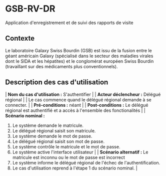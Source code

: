 # GSB-RV-DR
Application d'enregistrement et de suivi des rapports de visite
## Contexte
Le laboratoire Galaxy Swiss Bourdin (GSB) est issu de la fusion entre le géant américain Galaxy (spécialisé dans le secteur des maladies virales dont le SIDA et les hépatites) et le conglomérat européen Swiss Bourdin (travaillant sur des médicaments plus conventionnels).
## Description des cas d'utilisation
| **Nom du cas d'utilisation :** S'authentifier |
| **Acteur déclencheur :** Délégué régional |
| Le cas commence quand le délégué régional demande à se connecter. |
| **Pré-conditions :** néant |
| **Post-conditions :** Le délégué régional est authentifié et a accès à l'ensemble des fonctionalités |
| **Scénario nominal :**
1. Le système demande le matricule. 
2. Le délégué régional saisit son matricule.
3. Le système demande le mot de passe.
4. Le délégué régional saisit son mot de passe.
5. Le système contrôle le matricule et le mot de passe.
6. Le système active l'interface utilisateur |
| **Scénario alternatif :** Le matricule est inconnu ou le mot de passe est incorrect
1. Le système informe le délégué régional de l'échec de l'authentification.
2. Le cas d'utilisation reprend à l'étape 1 du scénario nominal. |
